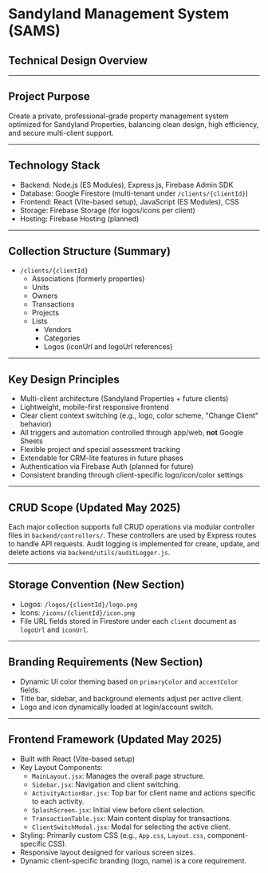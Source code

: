 # Sandyland Management System (SAMS)
## Technical Design Overview

---

## Project Purpose
Create a private, professional-grade property management system optimized for Sandyland Properties, balancing clean design, high efficiency, and secure multi-client support.

---

## Technology Stack
- Backend: Node.js (ES Modules), Express.js, Firebase Admin SDK
- Database: Google Firestore (multi-tenant under `/clients/{clientId}`)
- Frontend: React (Vite-based setup), JavaScript (ES Modules), CSS
- Storage: Firebase Storage (for logos/icons per client)
- Hosting: Firebase Hosting (planned)

---

## Collection Structure (Summary)
- `/clients/{clientId}`
  - Associations (formerly properties)
  - Units
  - Owners
  - Transactions
  - Projects
  - Lists
    - Vendors
    - Categories
    - Logos (iconUrl and logoUrl references)

---

## Key Design Principles
- Multi-client architecture (Sandyland Properties + future clients)
- Lightweight, mobile-first responsive frontend
- Clear client context switching (e.g., logo, color scheme, "Change Client" behavior)
- All triggers and automation controlled through app/web, **not** Google Sheets
- Flexible project and special assessment tracking
- Extendable for CRM-lite features in future phases
- Authentication via Firebase Auth (planned for future)
- Consistent branding through client-specific logo/icon/color settings

---

## CRUD Scope (Updated May 2025)
Each major collection supports full CRUD operations via modular controller files in `backend/controllers/`.
These controllers are used by Express routes to handle API requests.
Audit logging is implemented for create, update, and delete actions via `backend/utils/auditLogger.js`.

---

## Storage Convention (New Section)
- Logos: `/logos/{clientId}/logo.png`
- Icons: `/icons/{clientId}/icon.png`
- File URL fields stored in Firestore under each `client` document as `logoUrl` and `iconUrl`.

---

## Branding Requirements (New Section)
- Dynamic UI color theming based on `primaryColor` and `accentColor` fields.
- Title bar, sidebar, and background elements adjust per active client.
- Logo and icon dynamically loaded at login/account switch.

---

## Frontend Framework (Updated May 2025)

- Built with React (Vite-based setup)
- Key Layout Components:
    - `MainLayout.jsx`: Manages the overall page structure.
    - `Sidebar.jsx`: Navigation and client switching.
    - `ActivityActionBar.jsx`: Top bar for client name and actions specific to each activity.
    - `SplashScreen.jsx`: Initial view before client selection.
    - `TransactionTable.jsx`: Main content display for transactions.
    - `ClientSwitchModal.jsx`: Modal for selecting the active client.
- Styling: Primarily custom CSS (e.g., `App.css`, `Layout.css`, component-specific CSS).
- Responsive layout designed for various screen sizes.
- Dynamic client-specific branding (logo, name) is a core requirement.